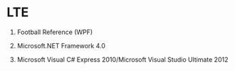 # LTE
1. Football Reference (WPF)

1. Microsoft.NET Framework 4.0
2. Microsoft Visual C# Express 2010/Microsoft Visual Studio Ultimate 2012